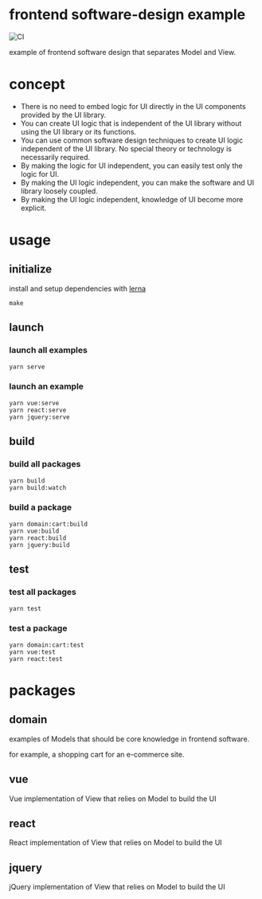 # frontend software-design example
![CI](https://github.com/tooppoo/separate-model-on-front/workflows/Node.js%20CI/badge.svg?branch=main)

example of frontend software design that separates Model and View.

# concept

- There is no need to embed logic for UI directly in the UI components provided by the UI library.
- You can create UI logic that is independent of the UI library without using the UI library or its functions.
- You can use common software design techniques to create UI logic independent of the UI library. No special theory or technology is necessarily required.
- By making the logic for UI independent, you can easily test only the logic for UI.
- By making the UI logic independent, you can make the software and UI library loosely coupled.
- By making the UI logic independent, knowledge of UI become more explicit.

# usage
## initialize
install and setup dependencies with [lerna](https://github.com/lerna/lerna)
```
make
```

## launch
### launch all examples
```
yarn serve
```

### launch an example
```
yarn vue:serve
yarn react:serve
yarn jquery:serve
```

## build
### build all packages
```
yarn build
yarn build:watch
```

### build a package
```
yarn domain:cart:build
yarn vue:build
yarn react:build
yarn jquery:build
```

## test
### test all packages
```
yarn test
```

### test a package
```
yarn domain:cart:test
yarn vue:test
yarn react:test
```

# packages
## domain
examples of Models that should be core knowledge in frontend software.

for example, a shopping cart for an e-commerce site.

## vue
Vue implementation of View that relies on Model to build the UI

## react
React implementation of View that relies on Model to build the UI

## jquery
jQuery implementation of View that relies on Model to build the UI
